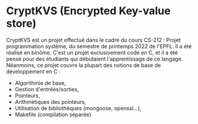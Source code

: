 # CryptKVS (Encrypted Key-value store) 

CryptKVS est un projet effectué dans le cadre du cours CS-212 : Projet programmation système, du semestre de printemps 2022 de l'EPFL. Il a été réalisé en binôme. C'est un projet exclusivement codé en C, et il a été pensé pour des étudiants qui débutaient l'apprentissage de ce langage. Néanmoins, ce projet couvre la plupart des notions de base de développement en C :

- Algorithmie de base,
- Gestion d'entrées/sorties,
- Pointeurs,
- Arithmétiques des pointeurs,
- Utilisation de bibliothèques (mongoose, openssl...),
- Makefile (compilation séparée)
